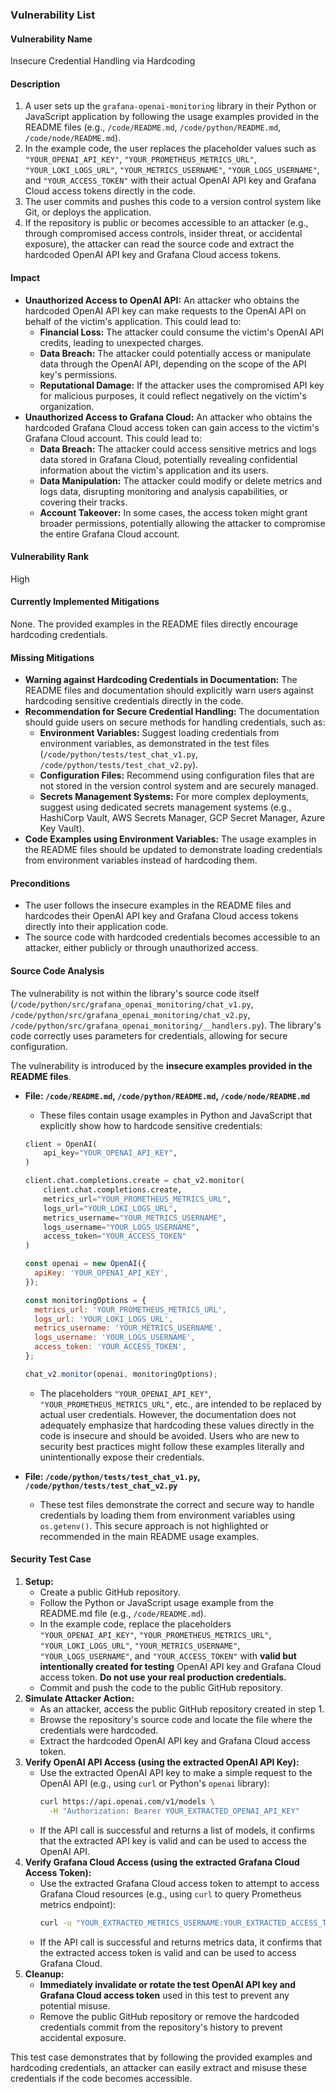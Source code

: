 ### Vulnerability List

#### Vulnerability Name
Insecure Credential Handling via Hardcoding

#### Description
1. A user sets up the `grafana-openai-monitoring` library in their Python or JavaScript application by following the usage examples provided in the README files (e.g., `/code/README.md`, `/code/python/README.md`, `/code/node/README.md`).
2. In the example code, the user replaces the placeholder values such as `"YOUR_OPENAI_API_KEY"`, `"YOUR_PROMETHEUS_METRICS_URL"`, `"YOUR_LOKI_LOGS_URL"`, `"YOUR_METRICS_USERNAME"`, `"YOUR_LOGS_USERNAME"`, and `"YOUR_ACCESS_TOKEN"` with their actual OpenAI API key and Grafana Cloud access tokens directly in the code.
3. The user commits and pushes this code to a version control system like Git, or deploys the application.
4. If the repository is public or becomes accessible to an attacker (e.g., through compromised access controls, insider threat, or accidental exposure), the attacker can read the source code and extract the hardcoded OpenAI API key and Grafana Cloud access tokens.

#### Impact
- **Unauthorized Access to OpenAI API:** An attacker who obtains the hardcoded OpenAI API key can make requests to the OpenAI API on behalf of the victim's application. This could lead to:
    - **Financial Loss:**  The attacker could consume the victim's OpenAI API credits, leading to unexpected charges.
    - **Data Breach:** The attacker could potentially access or manipulate data through the OpenAI API, depending on the scope of the API key's permissions.
    - **Reputational Damage:** If the attacker uses the compromised API key for malicious purposes, it could reflect negatively on the victim's organization.
- **Unauthorized Access to Grafana Cloud:** An attacker who obtains the hardcoded Grafana Cloud access token can gain access to the victim's Grafana Cloud account. This could lead to:
    - **Data Breach:** The attacker could access sensitive metrics and logs data stored in Grafana Cloud, potentially revealing confidential information about the victim's application and its users.
    - **Data Manipulation:** The attacker could modify or delete metrics and logs data, disrupting monitoring and analysis capabilities, or covering their tracks.
    - **Account Takeover:** In some cases, the access token might grant broader permissions, potentially allowing the attacker to compromise the entire Grafana Cloud account.

#### Vulnerability Rank
High

#### Currently Implemented Mitigations
None. The provided examples in the README files directly encourage hardcoding credentials.

#### Missing Mitigations
- **Warning against Hardcoding Credentials in Documentation:** The README files and documentation should explicitly warn users against hardcoding sensitive credentials directly in the code.
- **Recommendation for Secure Credential Handling:** The documentation should guide users on secure methods for handling credentials, such as:
    - **Environment Variables:**  Suggest loading credentials from environment variables, as demonstrated in the test files (`/code/python/tests/test_chat_v1.py`, `/code/python/tests/test_chat_v2.py`).
    - **Configuration Files:** Recommend using configuration files that are not stored in the version control system and are securely managed.
    - **Secrets Management Systems:** For more complex deployments, suggest using dedicated secrets management systems (e.g., HashiCorp Vault, AWS Secrets Manager, GCP Secret Manager, Azure Key Vault).
- **Code Examples using Environment Variables:**  The usage examples in the README files should be updated to demonstrate loading credentials from environment variables instead of hardcoding them.

#### Preconditions
- The user follows the insecure examples in the README files and hardcodes their OpenAI API key and Grafana Cloud access tokens directly into their application code.
- The source code with hardcoded credentials becomes accessible to an attacker, either publicly or through unauthorized access.

#### Source Code Analysis
The vulnerability is not within the library's source code itself (`/code/python/src/grafana_openai_monitoring/chat_v1.py`, `/code/python/src/grafana_openai_monitoring/chat_v2.py`, `/code/python/src/grafana_openai_monitoring/__handlers.py`). The library's code correctly uses parameters for credentials, allowing for secure configuration.

The vulnerability is introduced by the **insecure examples provided in the README files**.

- **File: `/code/README.md`, `/code/python/README.md`, `/code/node/README.md`**
    - These files contain usage examples in Python and JavaScript that explicitly show how to hardcode sensitive credentials:

    ```python
    client = OpenAI(
        api_key="YOUR_OPENAI_API_KEY",
    )

    client.chat.completions.create = chat_v2.monitor(
        client.chat.completions.create,
        metrics_url="YOUR_PROMETHEUS_METRICS_URL",
        logs_url="YOUR_LOKI_LOGS_URL",
        metrics_username="YOUR_METRICS_USERNAME",
        logs_username="YOUR_LOGS_USERNAME",
        access_token="YOUR_ACCESS_TOKEN"
    )
    ```

    ```javascript
    const openai = new OpenAI({
      apiKey: 'YOUR_OPENAI_API_KEY',
    });

    const monitoringOptions = {
      metrics_url: 'YOUR_PROMETHEUS_METRICS_URL',
      logs_url: 'YOUR_LOKI_LOGS_URL',
      metrics_username: 'YOUR_METRICS_USERNAME',
      logs_username: 'YOUR_LOGS_USERNAME',
      access_token: 'YOUR_ACCESS_TOKEN',
    };

    chat_v2.monitor(openai, monitoringOptions);
    ```

    - The placeholders `"YOUR_OPENAI_API_KEY"`, `"YOUR_PROMETHEUS_METRICS_URL"`, etc., are intended to be replaced by actual user credentials. However, the documentation does not adequately emphasize that hardcoding these values directly in the code is insecure and should be avoided. Users who are new to security best practices might follow these examples literally and unintentionally expose their credentials.

- **File: `/code/python/tests/test_chat_v1.py`, `/code/python/tests/test_chat_v2.py`**
    - These test files demonstrate the correct and secure way to handle credentials by loading them from environment variables using `os.getenv()`. This secure approach is not highlighted or recommended in the main README usage examples.

#### Security Test Case
1. **Setup:**
    - Create a public GitHub repository.
    - Follow the Python or JavaScript usage example from the README.md file (e.g., `/code/README.md`).
    - In the example code, replace the placeholders `"YOUR_OPENAI_API_KEY"`, `"YOUR_PROMETHEUS_METRICS_URL"`, `"YOUR_LOKI_LOGS_URL"`, `"YOUR_METRICS_USERNAME"`, `"YOUR_LOGS_USERNAME"`, and `"YOUR_ACCESS_TOKEN"` with **valid but intentionally created for testing** OpenAI API key and Grafana Cloud access token. **Do not use your real production credentials.**
    - Commit and push the code to the public GitHub repository.
2. **Simulate Attacker Action:**
    - As an attacker, access the public GitHub repository created in step 1.
    - Browse the repository's source code and locate the file where the credentials were hardcoded.
    - Extract the hardcoded OpenAI API key and Grafana Cloud access token.
3. **Verify OpenAI API Access (using the extracted OpenAI API Key):**
    - Use the extracted OpenAI API key to make a simple request to the OpenAI API (e.g., using `curl` or Python's `openai` library):
      ```bash
      curl https://api.openai.com/v1/models \
        -H "Authorization: Bearer YOUR_EXTRACTED_OPENAI_API_KEY"
      ```
    - If the API call is successful and returns a list of models, it confirms that the extracted API key is valid and can be used to access the OpenAI API.
4. **Verify Grafana Cloud Access (using the extracted Grafana Cloud Access Token):**
    - Use the extracted Grafana Cloud access token to attempt to access Grafana Cloud resources (e.g., using `curl` to query Prometheus metrics endpoint):
      ```bash
      curl -u "YOUR_EXTRACTED_METRICS_USERNAME:YOUR_EXTRACTED_ACCESS_TOKEN" "YOUR_PROMETHEUS_METRICS_URL/api/v1/query?query=up"
      ```
    - If the API call is successful and returns metrics data, it confirms that the extracted access token is valid and can be used to access Grafana Cloud.
5. **Cleanup:**
    - **Immediately invalidate or rotate the test OpenAI API key and Grafana Cloud access token** used in this test to prevent any potential misuse.
    - Remove the public GitHub repository or remove the hardcoded credentials commit from the repository's history to prevent accidental exposure.

This test case demonstrates that by following the provided examples and hardcoding credentials, an attacker can easily extract and misuse these credentials if the code becomes accessible.